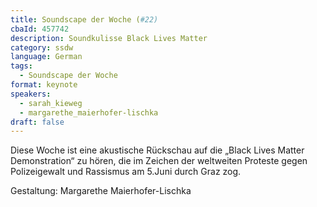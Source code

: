 ```yaml
---
title: Soundscape der Woche (#22)
cbaId: 457742
description: Soundkulisse Black Lives Matter
category: ssdw
language: German
tags:
  - Soundscape der Woche
format: keynote
speakers:
  - sarah_kieweg
  - margarethe_maierhofer-lischka
draft: false
---
```

Diese Woche ist eine akustische Rückschau auf die „Black Lives Matter Demonstration“ zu hören, die im Zeichen der weltweiten Proteste gegen Polizeigewalt und Rassismus am 5.Juni durch Graz zog.

Gestaltung: Margarethe Maierhofer-Lischka
